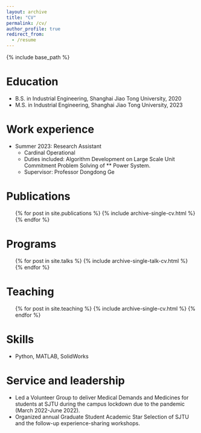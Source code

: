 ```yaml
---
layout: archive
title: "CV"
permalink: /cv/
author_profile: true
redirect_from:
  - /resume
---
```


{% include base_path %}

Education
======
* B.S. in Industrial Engineering, Shanghai Jiao Tong University, 2020
* M.S. in Industrial Engineering, Shanghai Jiao Tong University, 2023

Work experience
======
* Summer 2023: Research Assistant
  * Cardinal Operational
  * Duties included: Algorithm Development on Large Scale Unit Commitment Problem Solving of ** Power System. 
  * Supervisor: Professor Dongdong Ge  

Publications
======
  <ul>{% for post in site.publications %}
    {% include archive-single-cv.html %}
  {% endfor %}</ul>
  
Programs
======
  <ul>{% for post in site.talks %}
    {% include archive-single-talk-cv.html %}
  {% endfor %}</ul>
  
Teaching
======
  <ul>{% for post in site.teaching %}
    {% include archive-single-cv.html %}
  {% endfor %}</ul>

Skills
======
* Python, MATLAB, SolidWorks
  
Service and leadership
======
* Led a Volunteer Group to deliver Medical Demands and Medicines for students at SJTU during the campus lockdown due to the pandemic (March 2022-June 2022).
* Organized annual Graduate Student Academic Star Selection of SJTU and the follow-up experience-sharing workshops.
